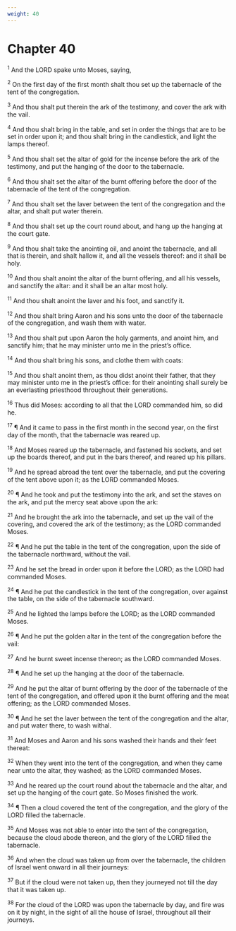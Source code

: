 ```yaml
---
weight: 40
---
```


# Chapter 40

<sup>1</sup> And the LORD spake unto Moses, saying, 

<sup>2</sup> On the first day of the first month shalt thou set up the tabernacle of the tent of the congregation. 

<sup>3</sup> And thou shalt put therein the ark of the testimony, and cover the ark with the vail. 

<sup>4</sup> And thou shalt bring in the table, and set in order the things that are to be set in order upon it; and thou shalt bring in the candlestick, and light the lamps thereof. 

<sup>5</sup> And thou shalt set the altar of gold for the incense before the ark of the testimony, and put the hanging of the door to the tabernacle. 

<sup>6</sup> And thou shalt set the altar of the burnt offering before the door of the tabernacle of the tent of the congregation. 

<sup>7</sup> And thou shalt set the laver between the tent of the congregation and the altar, and shalt put water therein. 

<sup>8</sup> And thou shalt set up the court round about, and hang up the hanging at the court gate. 

<sup>9</sup> And thou shalt take the anointing oil, and anoint the tabernacle, and all that is therein, and shalt hallow it, and all the vessels thereof: and it shall be holy. 

<sup>10</sup> And thou shalt anoint the altar of the burnt offering, and all his vessels, and sanctify the altar: and it shall be an altar most holy. 

<sup>11</sup> And thou shalt anoint the laver and his foot, and sanctify it. 

<sup>12</sup> And thou shalt bring Aaron and his sons unto the door of the tabernacle of the congregation, and wash them with water. 

<sup>13</sup> And thou shalt put upon Aaron the holy garments, and anoint him, and sanctify him; that he may minister unto me in the priest’s office. 

<sup>14</sup> And thou shalt bring his sons, and clothe them with coats: 

<sup>15</sup> And thou shalt anoint them, as thou didst anoint their father, that they may minister unto me in the priest’s office: for their anointing shall surely be an everlasting priesthood throughout their generations. 

<sup>16</sup> Thus did Moses: according to all that the LORD commanded him, so did he. 

<sup>17</sup> ¶ And it came to pass in the first month in the second year, on the first day of the month, that the tabernacle was reared up. 

<sup>18</sup> And Moses reared up the tabernacle, and fastened his sockets, and set up the boards thereof, and put in the bars thereof, and reared up his pillars. 

<sup>19</sup> And he spread abroad the tent over the tabernacle, and put the covering of the tent above upon it; as the LORD commanded Moses. 

<sup>20</sup> ¶ And he took and put the testimony into the ark, and set the staves on the ark, and put the mercy seat above upon the ark: 

<sup>21</sup> And he brought the ark into the tabernacle, and set up the vail of the covering, and covered the ark of the testimony; as the LORD commanded Moses. 

<sup>22</sup> ¶ And he put the table in the tent of the congregation, upon the side of the tabernacle northward, without the vail. 

<sup>23</sup> And he set the bread in order upon it before the LORD; as the LORD had commanded Moses. 

<sup>24</sup> ¶ And he put the candlestick in the tent of the congregation, over against the table, on the side of the tabernacle southward. 

<sup>25</sup> And he lighted the lamps before the LORD; as the LORD commanded Moses. 

<sup>26</sup> ¶ And he put the golden altar in the tent of the congregation before the vail: 

<sup>27</sup> And he burnt sweet incense thereon; as the LORD commanded Moses. 

<sup>28</sup> ¶ And he set up the hanging at the door of the tabernacle. 

<sup>29</sup> And he put the altar of burnt offering by the door of the tabernacle of the tent of the congregation, and offered upon it the burnt offering and the meat offering; as the LORD commanded Moses. 

<sup>30</sup> ¶ And he set the laver between the tent of the congregation and the altar, and put water there, to wash withal. 

<sup>31</sup> And Moses and Aaron and his sons washed their hands and their feet thereat: 

<sup>32</sup> When they went into the tent of the congregation, and when they came near unto the altar, they washed; as the LORD commanded Moses. 

<sup>33</sup> And he reared up the court round about the tabernacle and the altar, and set up the hanging of the court gate. So Moses finished the work. 

<sup>34</sup> ¶ Then a cloud covered the tent of the congregation, and the glory of the LORD filled the tabernacle. 

<sup>35</sup> And Moses was not able to enter into the tent of the congregation, because the cloud abode thereon, and the glory of the LORD filled the tabernacle. 

<sup>36</sup> And when the cloud was taken up from over the tabernacle, the children of Israel went onward in all their journeys: 

<sup>37</sup> But if the cloud were not taken up, then they journeyed not till the day that it was taken up. 

<sup>38</sup> For the cloud of the LORD was upon the tabernacle by day, and fire was on it by night, in the sight of all the house of Israel, throughout all their journeys. 


